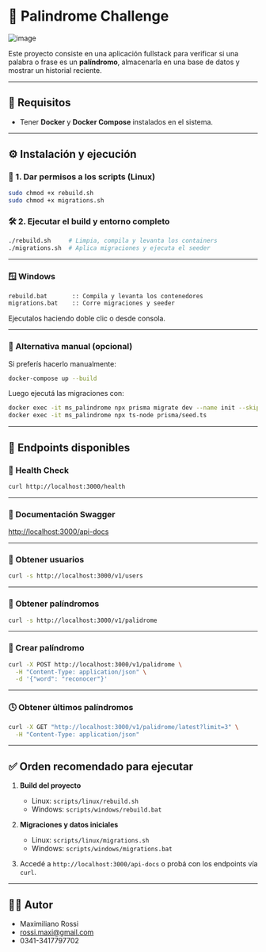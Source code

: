 # 🧠 Palindrome Challenge

![image](https://github.com/user-attachments/assets/0c9125d8-162c-4f83-b33d-a1aefb6a6e2d)

Este proyecto consiste en una aplicación fullstack para verificar si una palabra o frase es un **palíndromo**, almacenarla en una base de datos y mostrar un historial reciente.

---

## 🚀 Requisitos

- Tener **Docker** y **Docker Compose** instalados en el sistema.

---

## ⚙️ Instalación y ejecución

### 🔧 1. Dar permisos a los scripts (Linux)

```bash
sudo chmod +x rebuild.sh
sudo chmod +x migrations.sh
```

### 🛠️ 2. Ejecutar el build y entorno completo

```bash
./rebuild.sh     # Limpia, compila y levanta los containers
./migrations.sh  # Aplica migraciones y ejecuta el seeder
```

---

### 🪟 Windows

```bat
rebuild.bat       :: Compila y levanta los contenedores
migrations.bat    :: Corre migraciones y seeder
```

Ejecutalos haciendo doble clic o desde consola.

---

### 🐳 Alternativa manual (opcional)

Si preferís hacerlo manualmente:

```bash
docker-compose up --build
```

Luego ejecutá las migraciones con:

```bash
docker exec -it ms_palindrome npx prisma migrate dev --name init --skip-seed
docker exec -it ms_palindrome npx ts-node prisma/seed.ts
```

---

## 📡 Endpoints disponibles

### 🔁 Health Check

```bash
curl http://localhost:3000/health
```

---

### 📘 Documentación Swagger

[http://localhost:3000/api-docs](http://localhost:3000/api-docs)

---

### 👤 Obtener usuarios

```bash
curl -s http://localhost:3000/v1/users
```

---

### 🧠 Obtener palíndromos

```bash
curl -s http://localhost:3000/v1/palidrome
```

---

### 📝 Crear palíndromo

```bash
curl -X POST http://localhost:3000/v1/palidrome \
  -H "Content-Type: application/json" \
  -d '{"word": "reconocer"}'
```

---

### 🕓 Obtener últimos palíndromos

```bash
curl -X GET "http://localhost:3000/v1/palidrome/latest?limit=3" \
  -H "Content-Type: application/json"
```

---

## ✅ Orden recomendado para ejecutar

1. **Build del proyecto**  
   - Linux: `scripts/linux/rebuild.sh`  
   - Windows: `scripts/windows/rebuild.bat`

2. **Migraciones y datos iniciales**  
   - Linux: `scripts/linux/migrations.sh`  
   - Windows: `scripts/windows/migrations.bat`

3. Accedé a `http://localhost:3000/api-docs` o probá con los endpoints vía `curl`.

---

## 👨‍💻 Autor

- Maximiliano Rossi
- rossi.maxi@gmail.com
- 0341-3417797702

